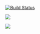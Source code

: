 [![Build Status](https://travis-ci.org/your-id/your-repo.svg?branch=master)](https://travis-ci.org/Tinawyn/supreme-umbrella)

<a href="https://codeclimate.com/github/Tinawyn/supreme-umbrella/maintainability"><img src="https://api.codeclimate.com/v1/badges/c8f826f1d452ed11e1ea/maintainability" /></a>

<a href="https://codeclimate.com/github/Tinawyn/supreme-umbrella/test_coverage"><img src="https://api.codeclimate.com/v1/badges/c8f826f1d452ed11e1ea/test_coverage" /></a>

